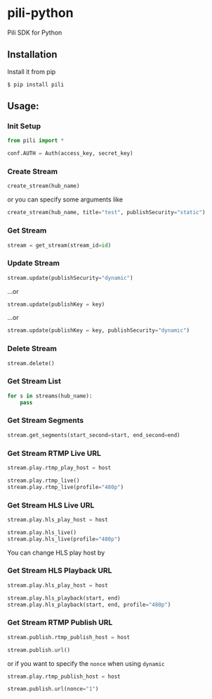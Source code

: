 pili-python
=============

Pili SDK for Python

Installation
-------------
Install it from pip

    $ pip install pili

Usage:
-------------
### Init Setup
```python
from pili import *

conf.AUTH = Auth(access_key, secret_key)
```

### Create Stream

```python
create_stream(hub_name)
```
or you can specify some arguments like

```python
create_stream(hub_name, title="test", publishSecurity="static")
```

### Get Stream
```python
stream = get_stream(stream_id=id)
```

### Update Stream
```python
stream.update(publishSecurity="dynamic")
```
...or
```python
stream.update(publishKey = key)
```
...or
```python
stream.update(publishKey = key, publishSecurity="dynamic")
```

### Delete Stream
```python
stream.delete()
```

### Get Stream List
```python
for s in streams(hub_name):
    pass
```

### Get Stream Segments
```python
stream.get_segments(start_second=start, end_second=end)
```

### Get Stream RTMP Live URL

```python
stream.play.rtmp_play_host = host

stream.play.rtmp_live()
stream.play.rtmp_live(profile="480p")
```

### Get Stream HLS Live URL

```python
stream.play.hls_play_host = host

stream.play.hls_live()
stream.play.hls_live(profile="480p")
```

You can change HLS play host by
    
### Get Stream HLS Playback URL

```python
stream.play.hls_play_host = host

stream.play.hls_playback(start, end)
stream.play.hls_playback(start, end, profile="480p")
```

### Get Stream RTMP Publish URL

```python
stream.publish.rtmp_publish_host = host

stream.publish.url()
```
or if you want to specify the `nonce` when using `dynamic`
```python
stream.play.rtmp_publish_host = host

stream.publish.url(nonce="1")
```
